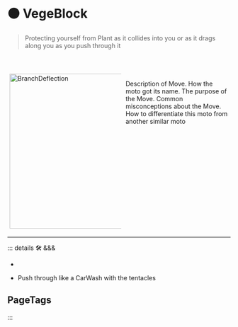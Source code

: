 # 🟠 <move>VegeBlock</move>

> Protecting yourself from Plant as it collides into you or as it drags along you as you push through it

<div style="display: flex; width: %100; margin-top: 50px;">
    <div style="margin: 5px; width: 50%">
        <img height="350" width="350" alt="BranchDeflection" src="/Move/BranchDeflection.png"/>
    </div>
    <div style="margin: 5px; width: 50%">
        <p >Description of Move. How the moto got its name. The purpose of the Move. Common misconceptions about the Move. How to differentiate this moto from another similar moto</p>
    </div>
</div>

---

<!-- =================================================== -->
<!-- =================================================== -->
<!-- =================================================== -->
<!-- =================================================== -->
<!-- =================================================== -->
::: details 🛠 <dev>&&&</dev>

-

- Push through like a CarWash with the tentacles

<h2>PageTags</h2>

:::
